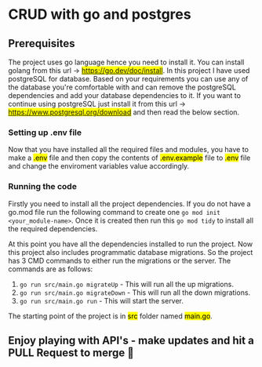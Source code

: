 # CRUD with go and postgres

## Prerequisites

The project uses go language hence you need to install it. You can install golang from this url -> <mark>https://go.dev/doc/install</mark>.
In this project I have used postgreSQL for database. Based on your requirements you can use any of the database you're comfortable with and can remove the postgreSQL dependencies and add your database dependencies to it. If you want to continue using postgreSQL just install it from this url -> <mark>https://www.postgresql.org/download</mark> and then read the below section.

### Setting up .env file

Now that you have installed all the required files and modules, you have to make a <mark>.env</mark> file and then copy the contents of <mark>.env.example</mark> file to <mark>.env</mark> file and change the enviroment variables value accordingly.

### Running the code

Firstly you need to install all the project dependencies. If you do not have a go.mod file run the following command to create one `go mod init <your_module-name>`. Once it is created then run this `go mod tidy` to install all the required dependencies.

At this point you have all the dependencies installed to run the project. Now this project also includes programmatic database migrations. So the project has 3 CMD commands to either run the migrations or the server. The commands are as follows:

1) `go run src/main.go migrateUp` - This will run all the up migrations.
2) `go run src/main.go migrateDown` - This will run all the down migrations.
3) `go run src/main.go run` - This will start the server.

The starting point of the project is in <mark>src</mark> folder named <mark>main.go</mark>.

## Enjoy playing with API's - make updates and hit a PULL Request to merge 🎉 